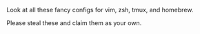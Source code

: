 Look at all these fancy configs for vim, zsh, tmux, and homebrew. 

Please steal these and claim them as your own.
